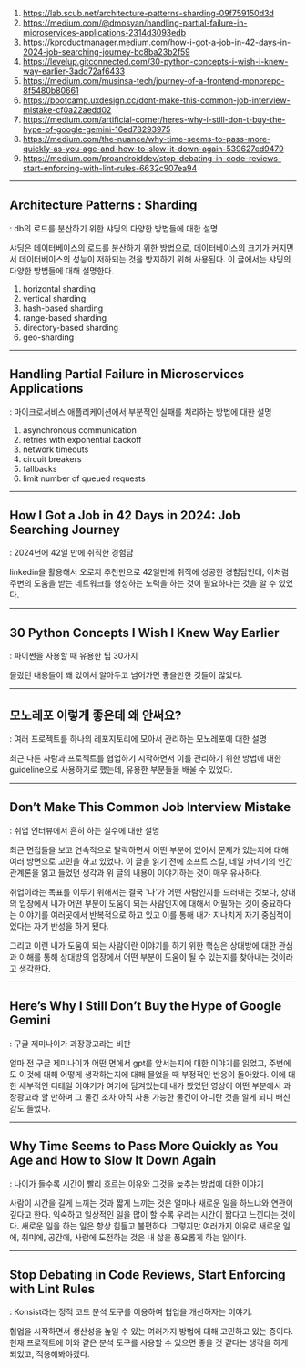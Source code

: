 1. https://lab.scub.net/architecture-patterns-sharding-09f759150d3d
2. https://medium.com/@dmosyan/handling-partial-failure-in-microservices-applications-2314d3093edb
3. https://kproductmanager.medium.com/how-i-got-a-job-in-42-days-in-2024-job-searching-journey-bc8ba23b2f59
4. https://levelup.gitconnected.com/30-python-concepts-i-wish-i-knew-way-earlier-3add72af6433
5. https://medium.com/musinsa-tech/journey-of-a-frontend-monorepo-8f5480b80661
6. https://bootcamp.uxdesign.cc/dont-make-this-common-job-interview-mistake-cf0a22aedd02
7. https://medium.com/artificial-corner/heres-why-i-still-don-t-buy-the-hype-of-google-gemini-16ed78293975
8. https://medium.com/the-nuance/why-time-seems-to-pass-more-quickly-as-you-age-and-how-to-slow-it-down-again-539627ed9479
9. https://medium.com/proandroiddev/stop-debating-in-code-reviews-start-enforcing-with-lint-rules-6632c907ea94

---

## Architecture Patterns : Sharding
: db의 로드를 분산하기 위한 샤딩의 다양한 방법들에 대한 설명

샤딩은 데이터베이스의 로드를 분산하기 위한 방법으로, 데이터베이스의 크기가 커지면서 데이터베이스의 성능이 저하되는 것을 방지하기 위해 사용된다. 이 글에서는 샤딩의 다양한 방법들에 대해 설명한다.

1. horizontal sharding
2. vertical sharding
3. hash-based sharding
4. range-based sharding
5. directory-based sharding
6. geo-sharding

---

## Handling Partial Failure in Microservices Applications
: 마이크로서비스 애플리케이션에서 부분적인 실패를 처리하는 방법에 대한 설명

1. asynchronous communication
2. retries with exponential backoff
3. network timeouts
4. circuit breakers
5. fallbacks
6. limit number of queued requests

---

## How I Got a Job in 42 Days in 2024: Job Searching Journey
: 2024년에 42일 만에 취직한 경험담

linkedin을 활용해서 오로지 추천만으로 42일만에 취직에 성공한 경험담인데, 이처럼 주변의 도움을 받는 네트워크를 형성하는 노력을 하는 것이 필요하다는 것을 알 수 있었다.

---

## 30 Python Concepts I Wish I Knew Way Earlier
: 파이썬을 사용할 때 유용한 팁 30가지

몰랐던 내용들이 꽤 있어서 알아두고 넘어가면 좋을만한 것들이 많았다.

---

## 모노레포 이렇게 좋은데 왜 안써요?
: 여러 프로젝트를 하나의 레포지토리에 모아서 관리하는 모노레포에 대한 설명

최근 다른 사람과 프로젝트를 협업하기 시작하면서 이를 관리하기 위한 방법에 대한 guideline으로 사용하기로 했는데, 유용한 부분들을 배울 수 있었다.

---

## Don’t Make This Common Job Interview Mistake
: 취업 인터뷰에서 흔히 하는 실수에 대한 설명

최근 면접들을 보고 연속적으로 탈락하면서 어떤 부분에 있어서 문제가 있는지에 대해 여러 방면으로 고민을 하고 있었다. 이 글을 읽기 전에 소프트 스킬, 데일 카네기의 인간 관계론을 읽고 들었던 생각과 위 글의 내용이 이야기하는 것이 매우 유사하다.

취업이라는 목표를 이루기 위해서는 결국 '나'가 어떤 사람인지를 드러내는 것보다, 상대의 입장에서 내가 어떤 부분이 도움이 되는 사람인지에 대해서 어필하는 것이 중요하다는 이야기를 여러곳에서 반복적으로 하고 있고 이를 통해 내가 지나치게 자기 중심적이었다는 자기 반성을 하게 됐다.

그리고 이런 내가 도움이 되는 사람이란 이야기를 하기 위한 핵심은 상대방에 대한 관심과 이해를 통해 상대방의 입장에서 어떤 부분이 도움이 될 수 있는지를 찾아내는 것이라고 생각한다.

---

## Here’s Why I Still Don’t Buy the Hype of Google Gemini
: 구글 제미나이가 과장광고라는 비판

얼마 전 구글 제미나이가 어떤 면에서 gpt를 앞서는지에 대한 이야기를 읽었고, 주변에도 이것에 대해 어떻게 생각하는지에 대해 물었을 때 부정적인 반응이 돌아왔다. 이에 대한 세부적인 디테일 이야기가 여기에 담겨있는데 내가 봤었던 영상이 어떤 부분에서 과장광고라 할 만하며 그 물건 조차 아직 사용 가능한 물건이 아니란 것을 알게 되니 배신감도 들었다.

---

## Why Time Seems to Pass More Quickly as You Age and How to Slow It Down Again
: 나이가 들수록 시간이 빨리 흐르는 이유와 그것을 늦추는 방법에 대한 이야기

사람이 시간을 길게 느끼는 것과 짧게 느끼는 것은 얼마나 새로운 일을 하느냐와 연관이 깊다고 한다. 익숙하고 일상적인 일을 많이 할 수록 우리는 시간이 짧다고 느낀다는 것이다. 새로운 일을 하는 일은 항상 힘들고 불편하다. 그렇지만 여러가지 이유로 새로운 일에, 취미에, 공간에, 사람에 도전하는 것은 내 삶을 풍요롭게 하는 일이다.


---

## Stop Debating in Code Reviews, Start Enforcing with Lint Rules
: Konsist라는 정적 코드 분석 도구를 이용하여 협업을 개선하자는 이야기.

협업을 시작하면서 생산성을 높일 수 있는 여러가지 방법에 대해 고민하고 있는 중이다. 현재 프로젝트에 이와 같은 분석 도구를 사용할 수 있으면 좋을 것 같다는 생각을 하게 되었고, 적용해봐야겠다.